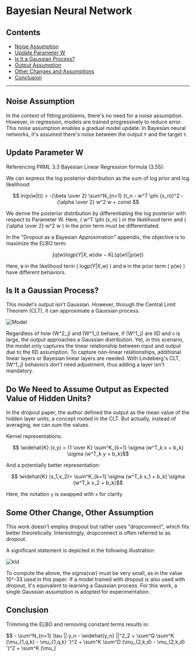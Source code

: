 # Bayesian Neural Network

## Contents

- [Noise Assumption](#noise-assumption)
- [Update Parameter W](#update-parameter-w)
- [Is It a Gaussian Process?](#is-it-a-gaussian-process)
- [Output Assumption](#do-we-need-to-assume-output-as-expected-value-of-hidden-units)
- [Other Changes and Assumptions](#some-other-change-other-assumption)
- [Conclusion](#conclusion)

---

## Noise Assumption

In the context of fitting problems, there's no need for a noise assumption. However, in regression, models are trained progressively to reduce error. This noise assumption enables a gradual model update. In Bayesian neural networks, it's assumed there's noise between the output `F` and the target `Y`.

## Update Parameter W

Referencing PRML 3.3 Bayesian Linear Regression formula (3.55):

We can express the log posterior distribution as the sum of log prior and log likelihood:

$$ ln(p(w|t)) = -{\beta \over 2} \sum^N_{n=1} {t_n - w^T \phi (x_n)}^2 - {\alpha \over 2} w^2 w + const $$

We derive the posterior distribution by differentiating the log posterior with respect to Parameter W. Here, \( w^T \phi (x_n) \) in the likelihood term and \( {\alpha \over 2} w^2 w \) in the prior term must be differentiated.

In the "Dropout as a Bayesian Approximation" appendix, the objective is to maximize the ELBO term:

$$ \int q(w) logp(Y|X,w)dw - KL(q(w)||p(w)) $$

Here, `W` in the likelihood term \( logp(Y|X,w) \) and `W` in the prior term \( p(w) \) have different behaviors.

## Is It a Gaussian Process?

This model's output isn't Gaussian. However, through the Central Limit Theorem (CLT), it can approximate a Gaussian process.

![Model](https://user-images.githubusercontent.com/24292848/172053919-81ed5d46-58ac-4c32-bbea-f8f7d90a0384.png)

Regardless of how \(W^2_j\) and \(W^1_i\) behave, if \(W^1_j\) are IID and `n` is large, the output approaches a Gaussian distribution. Yet, in this scenario, the model only captures the linear relationship between input and output due to the IID assumption. To capture non-linear relationships, additional linear layers or Bayesian linear layers are needed. With Lindeberg's CLT, \(W^1_j\) behaviors don't need adjustment, thus adding a layer isn't mandatory.

## Do We Need to Assume Output as Expected Value of Hidden Units?

In the dropout paper, the author defined the output as the mean value of the hidden layer units, a concept rooted in the CLT. But actually, instead of averaging, we can sum the values.

Kernel representations:

$$ \widehat{K} (x,y) = {1 \over K} \sum^K_{k=1} \sigma (w^T_k x + b_k) \sigma (w^T_k y + b_k)$$

And a potentially better representation:

$$ \widehat{K} (x_1,x_2)= \sum^K_{k=1} \sigma (w^T_k x_1 + b_k) \sigma (w^T_k x_2 + b_k)$$

Here, the notation `y` is swapped with `x` for clarity.

## Some Other Change, Other Assumption

This work doesn't employ dropout but rather uses "dropconnect", which fits better theoretically. Interestingly, dropconnect is often referred to as dropout. 

A significant statement is depicted in the following illustration:

![kld](https://user-images.githubusercontent.com/24292848/172194266-970c554a-c9fb-49aa-9f40-631a9e7ce684.jpeg)

To compute the above, the sigma(var) must be very small, as in the value 10^-33 used in this paper. If a model trained with dropout is also used with dropout, it's equivalent to learning a Gaussian process. For this work, a single Gaussian assumption is adopted for experimentation.

## Conclusion

Trimming the ELBO and removing constant terms results in:

$$ - \sum^N_{n=1} \tau || y_n - \widehat{y_n} ||^2_2 + \sum^Q \sum^K (\mu_{1,q,k} - \mu_{1,q,k} ')^2 + \sum^K \sum^D (\mu_{2,k,d} - \mu_{2,k,d} ')^2 + \sum^K (\mu_{
